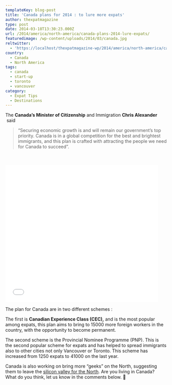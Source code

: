 ```yaml
---
templateKey: blog-post
title: 'Canada plans for 2014 : to lure more expats'
author: thexpatmagazine
type: post
date: 2014-03-18T13:30:23.000Z
url: /2014/america/north-america/canada-plans-2014-lure-expats/
featuredimage: /wp-content/uploads/2014/03/canada.jpg
reltwitter:
  - 'https://localhost/thexpatmagazine-wp/2014/america/north-america/canada-plans-2014-lure-expats/?utm_source=ReviveOldPost&utm_medium=social&utm_campaign=ReviveOldPost'
country:
  - Canada
  - North America
tags:
  - canada
  - start-up
  - toronto
  - vancouver
category:
  - Expat Tips
  - Destinations
---
```


The **Canada&#8217;s Minister of Citizenship** and Immigration **Chris Alexander**  said

> &#8220;Securing economic growth is and will remain our government’s top priority. Canada is in a global competition for the best and brightest immigrants, and this plan is crafted with attracting the people we need for Canada to succeed&#8221;.<!--more-->

<span style="line-height: 1.5em;"> </span>

<iframe src="//embed.gettyimages.com/embed/200569702-001?et=c1h-ueY46ES_z4TSaWGZ3A&sig=OGI8kkx6uz9OiAz6B1ZFwMEDFfZdavFPLB1ZEwtGb0A=" height="428" width="478" frameborder="0" scrolling="no"></iframe>

The plan for Canada are in two different schemes :

The first is **Canadian Experience Class (CEC),** and is the most popular among expats, this plan aims to bring to 15000 more foreign workers in the country, with the opportunity to become permanent.

The second scheme is the Provincial Nominee Programme (PNP). This is the second popular scheme for expats and has helped to spread immigrants also to other cities not only Vancouver or Toronto. This scheme has increased from 1250 expats to 41000 on the last year.

Canada is also working on bring more &#8220;geeks&#8221; on the North, suggesting them to leave the <a href="https://www.bloomberg.com/news/2013-07-10/canada-tells-geeks-to-flee-silicon-valley-head-north.html" target="_blank">silicon valley for the North</a>. Are you living in Canada? What do you think, let us know in the comments below. 🙂
